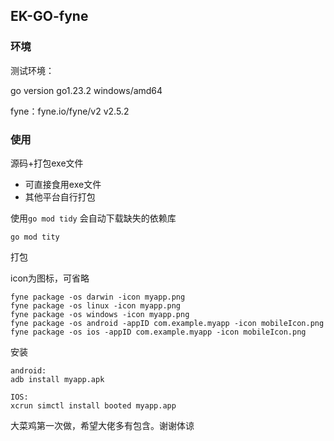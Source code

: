 ## EK-GO-fyne

### 环境

测试环境：

go version go1.23.2 windows/amd64

fyne：fyne.io/fyne/v2 v2.5.2

### 使用

源码+打包exe文件

-   可直接食用exe文件
-   其他平台自行打包

使用`go mod tidy` 会自动下载缺失的依赖库

```
go mod tity
```

打包

icon为图标，可省略

```
fyne package -os darwin -icon myapp.png
fyne package -os linux -icon myapp.png
fyne package -os windows -icon myapp.png
fyne package -os android -appID com.example.myapp -icon mobileIcon.png
fyne package -os ios -appID com.example.myapp -icon mobileIcon.png
```

安装

```
android:
adb install myapp.apk

IOS:
xcrun simctl install booted myapp.app
```

大菜鸡第一次做，希望大佬多有包含。谢谢体谅
